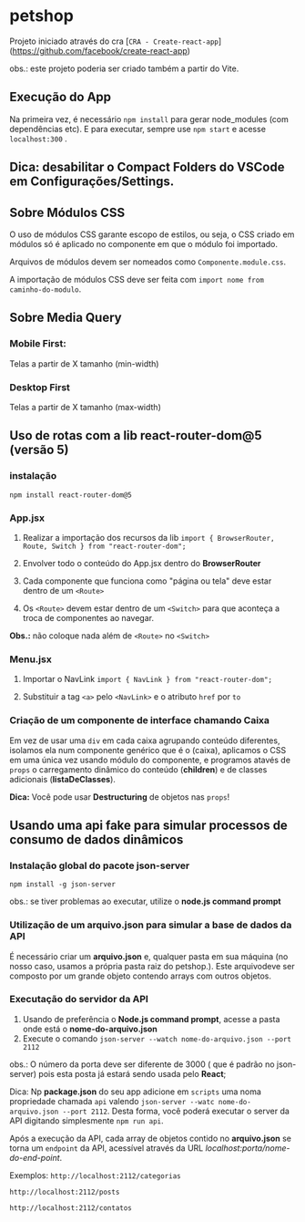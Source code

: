 # petshop

Projeto iniciado através do cra [`CRA - Create-react-app`] (https://github.com/facebook/create-react-app)

obs.: este projeto poderia ser criado também a partir do Vite.

## Execução do App

Na primeira vez, é necessário `npm install` para gerar node_modules (com dependências etc). E para executar, sempre use `npm start` e acesse `localhost:300` .

## Dica: desabilitar o Compact Folders do VSCode em Configurações/Settings.

## Sobre Módulos CSS

O uso de módulos CSS garante escopo de estilos, ou seja, o CSS criado em módulos só é aplicado no componente em que o módulo foi importado.

Arquivos de módulos devem ser nomeados como `Componente.module.css`.

A importação de módulos CSS deve ser feita com `import nome from caminho-do-modulo`.

## Sobre Media Query

### Mobile First:

Telas a partir de X tamanho (min-width)

### Desktop First

Telas a partir de X tamanho (max-width)

## Uso de rotas com a lib react-router-dom@5 (versão 5)

### instalação

`npm install react-router-dom@5`

### App.jsx

1.  Realizar a importação dos recursos da lib
    `import { BrowserRouter, Route, Switch } from "react-router-dom";`

2.  Envolver todo o conteúdo do App.jsx dentro do **BrowserRouter**

3.  Cada componente que funciona como "página ou tela" deve estar dentro de um `<Route>`

4.  Os `<Route>` devem estar dentro de um `<Switch>` para que aconteça a troca de componentes ao navegar.

**Obs.:** não coloque nada além de `<Route>` no `<Switch>`

### Menu.jsx

1.  Importar o NavLink
    `import { NavLink } from "react-router-dom";`

2.  Substituir a tag `<a>` pelo `<NavLink>` e o atributo `href` por `to`

### Criação de um componente de interface chamando Caixa

Em vez de usar uma `div` em cada caixa agrupando conteúdo diferentes, isolamos ela num componente genérico que é o (caixa), aplicamos o CSS em uma única vez usando módulo do componente, e programos atavés de `props` o carregamento dinâmico do conteúdo (**children**) e de classes adicionais (**listaDeClasses**).

**Dica:** Você pode usar **Destructuring** de objetos nas `props`!

## Usando uma api fake para simular processos de consumo de dados dinâmicos

### Instalação global do pacote json-server

`npm install -g json-server`

obs.: se tiver problemas ao executar, utilize o **node.js command prompt**

### Utilização de um arquivo.json para simular a base de dados da API

É necessário criar um **arquivo.json** e, qualquer pasta em sua máquina (no nosso caso, usamos a própria pasta raiz do petshop.). Este arquivodeve ser composto por um grande objeto contendo arrays com outros objetos.

### Executação do servidor da API

1. Usando de preferência o **Node.js command prompt**, acesse a pasta onde está o **nome-do-arquivo.json**
2. Execute o comando `json-server --watch nome-do-arquivo.json --port 2112`

obs.: O número da porta deve ser diferente de 3000 ( que é padrão no json-server) pois esta posta já estará sendo usada pelo **React**;

Dica: Np **package.json** do seu app adicione em `scripts` uma noma propriedade chamada `api` valendo `json-server --watc nome-do-arquivo.json --port 2112`. Desta forma, você poderá executar o server da API digitando simplesmente `npm run api`.

Após a execução da API, cada array de objetos contido no **arquivo.json** se torna um `endpoint` da API, acessível através da URL _localhost:porta/nome-do-end-point_.

Exemplos:
`http://localhost:2112/categorias`

`http://localhost:2112/posts`

`http://localhost:2112/contatos`
